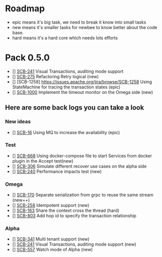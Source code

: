 # Roadmap
- epic means it's big task, we need to break it know into small tasks
- new means it's smaller tasks for newbee to know better about the code base.
- hard means it's a hard core which needs lots efforts

# Pack 0.5.0
- [] [SCB-241](https://issues.apache.org/jira/browse/SCB-241) Visual Transactions, auditing mode support
- [] [SCB-275](https://issues.apache.org/jira/browse/SCB-275) Refactoring Retry logical (new)
- [] [SCB-1258] https://issues.apache.org/jira/browse/SCB-1258 Using StateMachine for tracing the transaction states (epic)
- [] [SCB-1000](https://issues.apache.org/jira/browse/SCB-1000) Implement the timeout monitor on the Omega side (new)


## Here are some back logs you can take a look

### New ideas
- [] [SCB-16](https://issues.apache.org/jira/browse/SCB-16) Using MQ to increase the availability (epic)


### Test
- [] [SCB-668](https://issues.apache.org/jira/browse/SCB-668) Using docker-compose file to start Services from docker plugin in the Accept test(new)
- [] [SCB-306](https://issues.apache.org/jira/browse/SCB-306) Simulate different recover use cases on the alpha side
- [] [SCB-240](https://issues.apache.org/jira/browse/SCB-240) Performance impacts test (new)


### Omega
- [] [SCB-170](https://issues.apache.org/jira/browse/SCB-170) Separate serialization from grpc to reuse the same stream (new++)
- [] [SCB-258](https://issues.apache.org/jira/browse/SCB-258) Idempotent support (new)
- [] [SCB-163](https://issues.apache.org/jira/browse/SCB-163) Share the context cross the thread (hard)
- [] [SCB-803](https://issues.apache.org/jira/browse/SCB-803) Add hop id to specify the transaction relationship

### Alpha
- [] [SCB-341](https://issues.apache.org/jira/browse/SCB-341) Multi tenant support (new)
- [] [SCB-241](https://issues.apache.org/jira/browse/SCB-241) Visual Transactions, auditing mode support (new)
- [] [SCB-557](https://issues.apache.org/jira/browse/SCB-557) Watch mode of Alpha (new)

